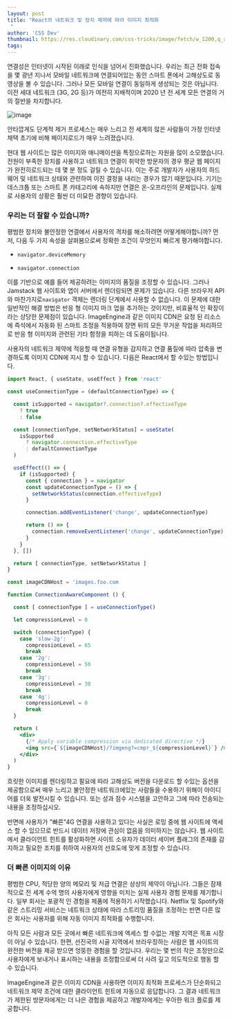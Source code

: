 ```yaml
---
layout: post
title: "React의 네트워크 및 장치 제약에 따라 이미지 최적화
 "
author: 'CSS Dev'
thumbnail: https://res.cloudinary.com/css-tricks/image/fetch/w_1200,q_auto,f_auto/https://css-tricks.com/wp-content/uploads/2020/12/3G-Network-React-Images.png
tags: 
---
```



연결성은 인터넷이 시작된 이래로 인식을 넘어서 진화했습니다.
 우리는 최근 전화 접속을 몇 광년 지나서 모바일 네트워크에 연결되어있는 동안 스마트 폰에서 고해상도로 동영상을 볼 수 있습니다.
 그러나 모든 모바일 연결이 동일하게 생성되는 것은 아닙니다. 이전 세대 네트워크 (3G, 2G 등)가 여전히 지배적이며 2020 년 전 세계 모든 연결의 거의 절반을 차지합니다.
 

![image](https://i0.wp.com/css-tricks.com/wp-content/uploads/2020/12/Cisco-3G-4G-5G-2018-2023.png?resize=672%2C311&ssl=1)

안타깝게도 단계적 제거 프로세스는 매우 느리고 전 세계의 많은 사람들이 가정 인터넷 채택 초기에 비해 페이지로드가 매우 느려졌습니다.
 

현대 웹 사이트는 많은 이미지와 애니메이션을 특징으로하는 자원을 많이 소모했습니다.
 전원이 부족한 장치를 사용하고 네트워크 연결이 취약한 방문자의 경우 평균 웹 페이지가 완전히로드되는 데 몇 분 정도 걸릴 수 있습니다.
 이는 주로 개발자가 사용자의 하드웨어 및 네트워크 상태와 관련하여 이진 결정을 내리는 경우가 많기 때문입니다. 기기는 데스크톱 또는 스마트 폰 카테고리에 속하지만 연결은 온-오프라인의 문제입니다.
 실제로 사용자의 상황은 훨씬 더 미묘한 경향이 있습니다.
 

### 우리는 더 잘할 수 있습니까?
 

평범한 장치와 불안정한 연결에서 사용자의 격차를 해소하려면 어떻게해야합니까?
 먼저, 다음 두 가지 속성을 살펴봄으로써 정확한 조건이 무엇인지 빠르게 평가해야합니다.
 

- `navigator.deviceMemory`
 
- `navigator.connection`
 

이를 기반으로 예를 들어 제공하려는 이미지의 품질을 조정할 수 있습니다.
 그러나 Jamstack 웹 사이트와 앱이 서버에서 렌더링되면 문제가 있습니다. 다른 브라우저 API와 마찬가지로`navigator` 객체는 렌더링 단계에서 사용할 수 없습니다.
 이 문제에 대한 일반적인 해결 방법은 반응 형 이미지 마크 업을 추가하는 것이지만, 비효율적 인 확장이라는 상당한 문제점이 있습니다.
 ImageEngine과 같은 이미지 CDN은 요청 된 리소스에 즉석에서 자동화 된 스마트 조정을 적용하여 장면 뒤의 모든 무거운 작업을 처리하므로 반응 형 이미지와 관련된 기타 함정을 피하는 데 도움이됩니다.
 

사용자의 네트워크 제약에 적응할 때 연결 유형을 감지하고 연결 품질에 따라 압축을 변경하도록 이미지 CDN에 지시 할 수 있습니다.
 다음은 React에서 할 수있는 방법입니다.
 

```jsx
import React, { useState, useEffect } from 'react'

const useConnectionType = (defaultConnectionType) => {

  const isSupported = navigator?.connection?.effectiveType
    ? true
    : false

  const [connectionType, setNetworkStatus] = useState(
    isSupported
      ? navigator.connection.effectiveType
      : defaultConnectionType
  )

  useEffect(() => {
    if (isSupported) {
      const { connection } = navigator
      const updateConnectionType = () => {
        setNetworkStatus(connection.effectiveType)
      }

      connection.addEventListener('change', updateConnectionType)

      return () => {
        connection.removeEventListener('change', updateConnectionType)
      }
    }
  }, [])

  return [ connectionType, setNetworkStatus ]
}

const imageCDNHost = 'images.foo.com

function ConnectionAwareComponent () {

  const [ connectionType ] = useConnectionType()

  let compressionLevel = 0

  switch (connectionType) {
    case 'slow-2g':
      compressionLevel = 65
      break
    case '2g':
      compressionLevel = 50
      break
    case '3g':
      compressionLevel = 30
      break
    case '4g':
      compressionLevel = 0
      break
  }

  return (
    <div>
      {/* Apply variable compression via dedicated directive */}
      <img src={`${imageCDNHost}/?imgeng?=cmpr_${compressionLevel}`} />
    </div>
  )
}
```

흐릿한 이미지를 렌더링하고 필요에 따라 고해상도 버전을 다운로드 할 수있는 옵션을 제공함으로써 매우 느리고 불안정한 네트워크에있는 사람들을 수용하기 위해이 아이디어를 더욱 발전시킬 수 있습니다.
 또는 성과 점수 시스템을 고안하고 그에 따라 전송되는 내용을 조정하십시오.
 

반면에 사용자가 "빠른"4G 연결을 사용하고 있다는 사실은 로밍 중에 웹 사이트에 액세스 할 수 있으므로 반드시 데이터 저장에 관심이 없음을 의미하지는 않습니다.
 웹 사이트에서 클라이언트 힌트를 활성화하면 사이트 소유자가 데이터 세이버 플래그의 존재를 감지하고 필요한 조치를 취하여 사용자의 선호도에 맞게 조정할 수 있습니다.
 

### 더 빠른 이미지의 이유
 

평범한 CPU, 적당한 양의 메모리 및 저급 연결은 상상의 제약이 아닙니다.
 그들은 잠재적으로 전 세계 수억 명의 사용자에게 영향을 미치는 실제 사용자 경험 문제를 제기합니다.
 일부 회사는 포괄적 인 경험을 제품에 적용하기 시작했습니다. Netflix 및 Spotify와 같은 스트리밍 서비스는 네트워크 상태에 따라 스트리밍 품질을 조정하는 반면 다른 많은 회사는 사용자를 위해 자동 이미지 최적화를 수행합니다.
 

아직 모든 사람과 모든 곳에서 빠른 네트워크에 액세스 할 수없는 개발 지역은 목표 시장이 아닐 수 있습니다.
 한편, 선진국의 시골 지역에서 브라우징하는 사람은 웹 사이트의 완전한 버전을 제공 받으면 엉뚱한 경험을 할 것입니다.
 우리는 몇 번의 작은 조정만으로 사용자에게 보내거나 표시하는 내용을 조정함으로써 더 사려 깊고 의도적으로 행동 할 수 있습니다.
 

ImageEngine과 같은 이미지 CDN을 사용하면 이미지 최적화 프로세스가 단순화되고 네트워크 제약 조건에 대한 클라이언트 힌트에 자동으로 응답합니다.
 그 결과 네트워크가 제한된 방문자에게는 더 나은 경험을 제공하고 개발자에게는 우아한 워크 플로를 제공합니다.
 